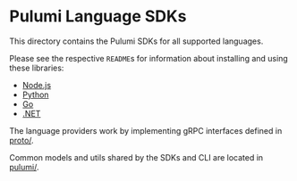 # Pulumi Language SDKs

This directory contains the Pulumi SDKs for all supported languages.

Please see the respective `README`s for information about installing and using these libraries:

* [Node.js](./nodejs)
* [Python](./python)
* [Go](./go)
* [.NET](./dotnet)

The language providers work by implementing gRPC interfaces defined in [proto/](./proto/).

Common models and utils shared by the SDKs and CLI are located in [pulumi/](./pulumi/).
